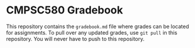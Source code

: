 # CMPSC580 Gradebook

This repository contains the `gradebook.md` file where grades can be located
for assignments. To pull over any updated grades, use `git pull` in this 
repository. You will never have to push to this repository.

